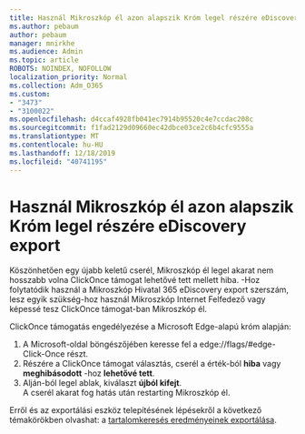 ```yaml
---
title: Használ Mikroszkóp él azon alapszik Króm legel részére eDiscovery export
ms.author: pebaum
author: pebaum
manager: mnirkhe
ms.audience: Admin
ms.topic: article
ROBOTS: NOINDEX, NOFOLLOW
localization_priority: Normal
ms.collection: Adm_O365
ms.custom:
- "3473"
- "3100022"
ms.openlocfilehash: d4ccaf4928fb041ec7914b95520c4e7ccdac208c
ms.sourcegitcommit: f1fad2129d09660ec42dbce03ce2c6b4cfc9555a
ms.translationtype: MT
ms.contentlocale: hu-HU
ms.lasthandoff: 12/18/2019
ms.locfileid: "40741195"
---
```

# <a name="using-microsoft-edge-based-on-chromium-browsers-for-ediscovery-export"></a>Használ Mikroszkóp él azon alapszik Króm legel részére eDiscovery export

Köszönhetően egy újabb keletű cserél, Mikroszkóp él legel akarat nem hosszabb volna ClickOnce támogat lehetővé tett mellett hiba. -Hoz folytatódik használ a Mikroszkóp Hivatal 365 eDiscovery export szerszám, lesz egyik szükség-hoz használ Mikroszkóp Internet Felfedező vagy képessé tesz ClickOnce támogat-ban Mikroszkóp él. 

ClickOnce támogatás engedélyezése a Microsoft Edge-alapú króm alapján: 
1. A Microsoft-oldal böngészőjében keresse fel a edge://flags/#edge-Click-Once részt.
2. Részére a ClickOnce támogat választás, cserél a érték-ból **hiba** vagy **meghibásodott** -hoz **lehetővé tett**. 
3. Alján-ból legel ablak, kiválaszt **újból kifejt**. <br>
 A cserél akarat fog hatás után restarting Mikroszkóp él. 

Erről és az exportálási eszköz telepítésének lépésekről a következő témakörökben olvashat: a [tartalomkeresés eredményeinek exportálása](https://docs.microsoft.com/microsoft-365/compliance/export-search-results).
